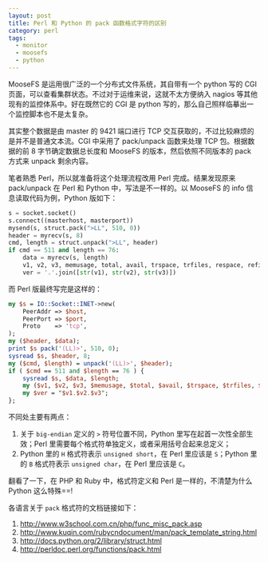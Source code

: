 ```yaml
---
layout: post
title: Perl 和 Python 的 pack 函数格式字符的区别
category: perl
tags:
  - monitor
  - moosefs
  - python
---
```


MooseFS 是运用很广泛的一个分布式文件系统，其自带有一个 python 写的 CGI 页面，可以查看集群状态。不过对于运维来说，这就不太方便纳入 nagios 等其他现有的监控体系中。好在既然它的 CGI 是 python 写的，那么自己照样临摹出一个监控脚本也不是太复杂。

其实整个数据是由 master 的 9421 端口进行 TCP 交互获取的，不过比较麻烦的是并不是普通文本流。CGI 中采用了 pack/unpack 函数来处理 TCP 包。根据数据的前 8 字节确定数据总长度和 MooseFS 的版本，然后依照不同版本的 pack 方式来 unpack 剩余内容。

笔者熟悉 Perl，所以就准备将这个处理流程改用 Perl 完成。结果发现原来 pack/unpack 在 Perl 和 Python 中，写法是不一样的。以 MooseFS 的 info 信息读取代码为例，Python 版如下：

```python
s = socket.socket()
s.connect((masterhost, masterport))
mysend(s, struct.pack(">LL", 510, 0))
header = myrecv(s, 8)
cmd, length = struct.unpack(">LL", header)
if cmd == 511 and length == 76:
    data = myrecv(s, length)
    v1, v2, v3, memusage, total, avail, trspace, trfiles, respace, refiles, nodes, dirs, files, chunks, allcopies, tdcopies = struct.unpack(">HBBQQQQLQLLLLLLL", data)
    ver = '.'.join([str(v1), str(v2), str(v3)])
```

而 Perl 版最终写完是这样的：

```perl
my $s = IO::Socket::INET->new(
    PeerAddr => $host,
    PeerPort => $port,
    Proto    => 'tcp',
);
my ($header, $data);
print $s pack('(LL)>', 510, 0);
sysread $s, $header, 8;
my ($cmd, $length) = unpack('(LL)>', $header);
if ( $cmd == 511 and $length == 76 ) {
    sysread $s, $data, $length;
    my ($v1, $v2, $v3, $memusage, $total, $avail, $trspace, $trfiles, $respace, $refiles, $nodes, $dirs, $files, $chunks, $allcopies, $tdcopies) = unpack('(SCCQQQQLQLLLLLLL)>', $data);
    my $ver = "$v1.$v2.$v3";
};
```

不同处主要有两点：

1. 关于 `big-endian` 定义的 `>` 符号位置不同，Python 里写在起首一次性全部生效；Perl 里需要每个格式符单独定义，或者采用括号合起来总定义；
2. Python 里的 `H` 格式符表示 `unsigned short`，在 Perl 里应该是 `S`；Python 里的 `B` 格式符表示 `unsigned char`，在 Perl 里应该是 `C`。

翻看了一下，在 PHP 和 Ruby 中，格式符定义和 Perl 是一样的，不清楚为什么 Python 这么特殊==!

各语言关于 `pack` 格式符的文档链接如下：

1. <http://www.w3school.com.cn/php/func_misc_pack.asp>
2. <http://www.kuqin.com/rubycndocument/man/pack_template_string.html>
3. <http://docs.python.org/2/library/struct.html>
4. <http://perldoc.perl.org/functions/pack.html>
